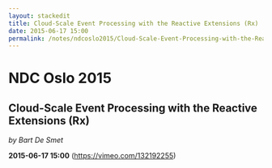 ```yaml
---
layout: stackedit
title: Cloud-Scale Event Processing with the Reactive Extensions (Rx)
date: 2015-06-17 15:00
permalink: /notes/ndcoslo2015/Cloud-Scale-Event-Processing-with-the-Reactive-Extensions-(Rx).html
---
```


# NDC Oslo 2015
## Cloud-Scale Event Processing with the Reactive Extensions (Rx)
*by Bart De Smet*

**2015-06-17 15:00** (https://vimeo.com/132192255)
